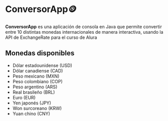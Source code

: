 # ConversorApp🪙

**ConversorApp** es una aplicación de consola en Java que permite convertir entre 10 distintas monedas internacionales de manera interactiva, usando la API de ExchangeRate para el curso de Alura

## Monedas disponibles

- Dólar estadounidense (USD)  
- Dólar canadiense (CAD)  
- Peso mexicano (MXN)  
- Peso colombiano (COP)  
- Peso argentino (ARS)  
- Real brasileño (BRL)  
- Euro (EUR)  
- Yen japonés (JPY)  
- Won surcoreano (KRW)  
- Yuan chino (CNY)  

